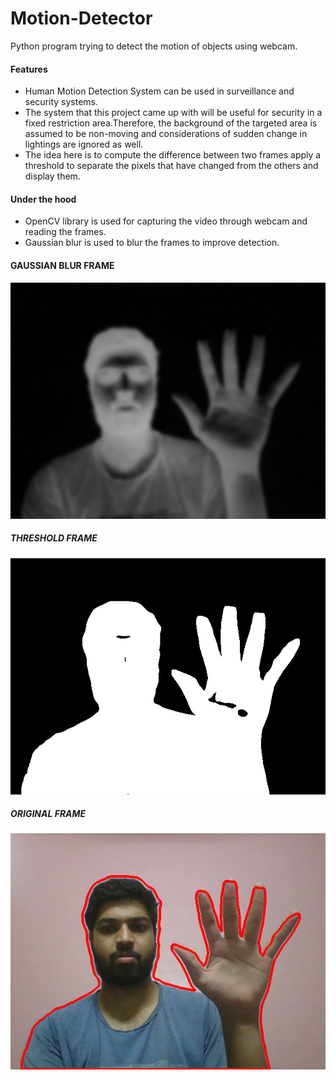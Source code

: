 # Motion-Detector
Python program trying to detect the motion of objects using webcam.

#### Features
 - Human Motion Detection System can be used in surveillance and security systems. 
 - The system that this project came up with will be useful for security in a fixed restriction area.Therefore, the background of the targeted area is assumed to be non-moving and considerations of sudden change in lightings are ignored as well. 
 - The idea here is to compute the difference between two frames apply a threshold to separate the pixels that have changed from the others and display them.

#### Under the hood
 - OpenCV library is used for capturing the video through webcam and reading the frames.
 - Gaussian blur is used to blur the frames to improve detection.

#### GAUSSIAN BLUR FRAME

![](Images/delta_frame.png)

##### THRESHOLD FRAME

![](Images/thresh_frame.png)

##### ORIGINAL FRAME

![](Images/original_frame.png)

